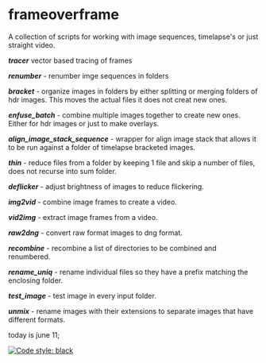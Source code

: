 # frameoverframe

A collection of scripts for working with image sequences, timelapse's or just straight video.


***tracer*** vector based tracing of frames

***renumber*** - renumber imge sequences in folders

***bracket*** - organize images in folders by either splitting or merging folders of hdr images. This moves the actual files it does not creat new ones.

***enfuse_batch*** - combine multiple images together to create new ones. Either for hdr images or just to make overlays.

***align\_image\_stack_sequence*** - wrapper for align image stack that allows it to be run against a folder of timelapse bracketed images.

***thin*** - reduce files from a folder by keeping 1 file and skip a number of files, does not recurse into sum folder.

***deflicker*** - adjust brightness of images to reduce flickering.

***img2vid*** - combine image frames to create a video.

***vid2img*** - extract image frames from a video.

***raw2dng*** - convert raw format images to dng format.

***recombine*** - recombine a list of directories to be combined and renumbered.

***rename_uniq*** - rename individual files so they have a prefix matching the enclosing folder.

***test_image*** - test image in every input folder.

***unmix*** - rename images with their extensions to separate images that have different formats.

today is june 11;

[![Code style: black](https://img.shields.io/badge/code%20style-black-000000.svg)](https://github.com/psf/black)
